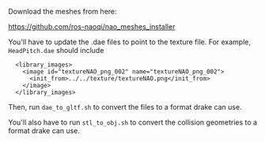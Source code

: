 Download the meshes from here:

https://github.com/ros-naoqi/nao_meshes_installer

You'll have to update the .dae files to point to the texture file. For example, `HeadPitch.dae` should include
```
  <library_images>
    <image id="textureNAO_png_002" name="textureNAO_png_002">
      <init_from>../../texture/textureNAO.png</init_from>
    </image>
  </library_images>
```
Then, run `dae_to_gltf.sh` to convert the files to a format drake can use.

You'll also have to run `stl_to_obj.sh` to convert the collision geometries to a format drake can use.